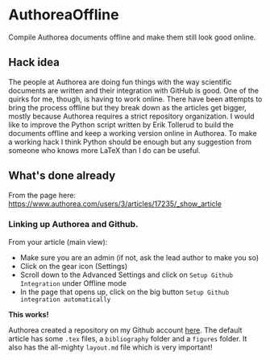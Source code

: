 # AuthoreaOffline
Compile Authorea documents offline and make them still look good online. 

## Hack idea
The people at Authorea are doing fun things with the way scientific documents are written and their integration with GitHub is good. One of the quirks for me, though, is having to work online. There have been attempts to bring the process offline but they break down as the articles get bigger, mostly because Authorea requires a strict repository organization. I would like to improve the Python script written by Erik Tollerud to build the documents offline and keep a working version online in Authorea. To make a working hack I think Python should be enough but any suggestion from someone who knows more LaTeX than I do can be useful.


## What's done already

From the page here: https://www.authorea.com/users/3/articles/17235/_show_article

### Linking up Authorea and Github. 

From your article (main view):
 - Make sure you are an admin (if not, ask the lead author to make you so)
 - Click on the gear icon (Settings)
 - Scroll down to the Advanced Settings and click on `Setup Github Integration` under Offline mode
 - In the page that opens up, click on the big button `Setup Github integration automatically`

**This works!**

Authorea created a repository on my Github account [here](https://github.com/j-faria/Authorea-Offline).
The default article has some `.tex` files, a `bibliography` folder and a `figures` folder. It also has the all-mighty `layout.md` file which is very important! 



